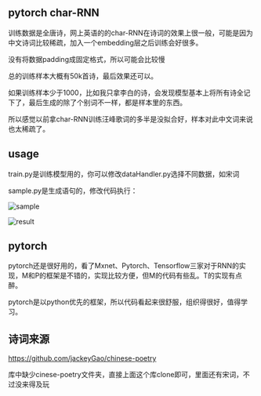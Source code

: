## pytorch char-RNN

训练数据是全唐诗，网上英语的的char-RNN在诗词的效果上很一般，可能是因为中文诗词比较稀疏，加入一个embedding层之后训练会好很多。

没有将数据padding成固定格式，所以可能会比较慢

总的训练样本大概有50k首诗，最后效果还可以。

如果训练样本少于1000，比如我只拿李白的诗，会发现模型基本上将所有诗全记下了，最后生成的除了个别词不一样，都是样本里的东西。

所以感觉以前拿char-RNN训练汪峰歌词的多半是没拟合好，样本对此中文词来说也太稀疏了。

## usage

train.py是训练模型用的，你可以修改dataHandler.py选择不同数据，如宋词

sample.py是生成语句的，修改代码执行：

![sample](./sample.png)

![result](./result.png)

## pytorch

pytorch还是很好用的，看了Mxnet、Pytorch、Tensorflow三家对于RNN的实现，M和P的框架是不错的，实现比较方便，但M的代码有些乱。T的实现有点醉。

pytorch是以python优先的框架，所以代码看起来很舒服，组织得很好，值得学习。

## 诗词来源

https://github.com/jackeyGao/chinese-poetry

库中缺少cinese-poetry文件夹，直接上面这个库clone即可，里面还有宋词，不过没来得及玩

